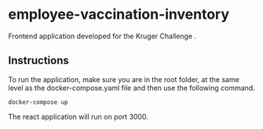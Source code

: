 # employee-vaccination-inventory
Frontend application developed for the Kruger Challenge .

## Instructions
To run the application, make sure you are in the root folder, at the same level as the docker-compose.yaml file and then use the following command.

```
docker-compose up
```

The react application will run on port 3000.


